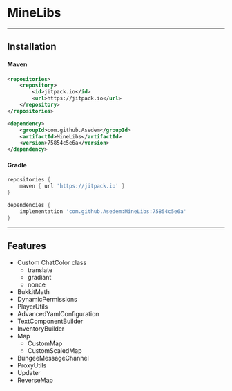 # MineLibs

<hr>

## Installation

#### Maven
```xml
<repositories>
    <repository>
        <id>jitpack.io</id>
        <url>https://jitpack.io</url>
    </repository>
</repositories>

<dependency>
    <groupId>com.github.Asedem</groupId>
    <artifactId>MineLibs</artifactId>
    <version>75854c5e6a</version>
</dependency>
```

#### Gradle
```gradle
repositories {
    maven { url 'https://jitpack.io' }
}

dependencies {
    implementation 'com.github.Asedem:MineLibs:75854c5e6a'
}
```

<hr>

## Features

- Custom ChatColor class
  - translate
  - gradiant
  - nonce
- BukkitMath
- DynamicPermissions
- PlayerUtils
- AdvancedYamlConfiguration
- TextComponentBuilder
- InventoryBuilder
- Map
  - CustomMap
  - CustomScaledMap
- BungeeMessageChannel
- ProxyUtils
- Updater
- ReverseMap
